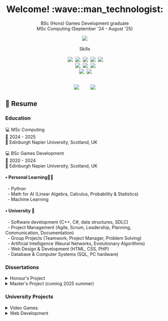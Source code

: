 <!--HEADER-->
<h1 align="center"> Welcome! :wave::man_technologist:</h1>
<p align="center"> BSc (Hons) Games Development graduate</br>
MSc Computing (September '24 - August '25)</p>
  
<!--SOCIAL MEDIA-->
<p align="center">
  <a href="https://www.linkedin.com/in/edgar-park-706545b7/">
    <img src="https://img.shields.io/badge/LinkedIn-0A66C2?logo=linkedin&logoColor=fff" />
  </a>
</p>

<!--SKILLS-->
<p align='center'>
  Skills</br>
  <br>
  &nbsp;<img src="https://custom-icon-badges.demolab.com/badge/C%23-%23239120.svg?logo=cshrp&logoColor=white"/>
  &nbsp;<img src="https://img.shields.io/badge/C++-%2300599C.svg?logo=c%2B%2B&logoColor=white"/>
  &nbsp;<img src="https://img.shields.io/badge/python-3670A0?style=for-the-badge&logo=python&logoColor=ffdd54"/>
  &nbsp;<img src="https://img.shields.io/badge/CSS-1572B6?logo=css3&logoColor=fff"/>
  &nbsp;<img src="https://img.shields.io/badge/HTML-%23E34F26.svg?logo=html5&logoColor=white"/>
  <br>
  &nbsp;<img src="https://custom-icon-badges.demolab.com/badge/Visual%20Studio-5C2D91.svg?&logo=visual-studio&logoColor=white"/>
  &nbsp;<img src="https://custom-icon-badges.demolab.com/badge/Visual%20Studio%20Code-0078d7.svg?logo=vsc&logoColor=white"/>
  &nbsp;<img src="https://img.shields.io/badge/PyCharm-000?logo=pycharm&logoColor=fff"/>
  <br>
  &nbsp;<img src="https://img.shields.io/badge/Git-F05032?logo=git&logoColor=fff"/>
  &nbsp;<img src="https://img.shields.io/badge/GitHub-%23121011.svg?logo=github&logoColor=white"/>
</p>    

<!--GITHUB STATS-->
<p align='center'>
</br>
  <a href="#"><img src="https://github-readme-stats.vercel.app/api?username=EdgarX202&show_icons=true&count_private=true&theme=gruvbox" width="400"></a>&nbsp;&nbsp;&nbsp;&nbsp;&nbsp;&nbsp;&nbsp;&nbsp;
  <a href="#"><img src="https://github-readme-stats.vercel.app/api/top-langs/?username=EdgarX202&theme=gruvbox" width="245"/></a>
</p>

<h2>📃 Resume</h2>
<h3> Education </h3>
💻 MSc Computing</br>
📅 2024 - 2025</br>
📍 Edinburgh Napier University, Scotland, UK</br>
</br>
💻 BSc Games Development</br>
📅 2020 - 2024</br>
📍 Edinburgh Napier University, Scotland, UK</br>

<h4> • Personal Learning👨‍🎓 </h4>
&nbsp;&nbsp;- Python</br>
&nbsp;&nbsp;- Math for AI (Linear Algebra, Calculus, Probability & Statistics)</br>
&nbsp;&nbsp;- Machine Learning</br>

<h4> • University 🏫 </h4>
&nbsp;&nbsp;- Software development (C++, C#, data structures, SDLC)</br>
&nbsp;&nbsp;- Project Management (Agile, Scrum, Leadership, Planning, Communication, Documentation)</br>
&nbsp;&nbsp;- Group Projects (Teamwork, Project Manager, Problem Solving)</br>
&nbsp;&nbsp;- Artificial Intelligence (Neural Networks, Evolutionary Algorithms)</br>
&nbsp;&nbsp;- Web Design & Development (HTML, CSS, PHP)</br>
&nbsp;&nbsp;- Database & Computer Systems (SQL, PC hardware)</br>

<h3>Dissertations</h3>
<details>
<summary>Honour's Project</summary>
</br>
• <ins>NetLogo, AI, Evolutionary Algorithms</ins></br> 
</br>
Research based project, developed throughout the academic year 23/24.</br>
Version Control, Kanban board, MS Project, diary, programming, research, weekly supervisor meetings.</br>  
</br>
Research Question: How can evolutionary algorithm be used in creating a more dynamic and adaptive agent behaviour in a video game world where environmental change has impact on life?</br>
</br>
Repo: https://github.com/EdgarX202/ALife-Honours</br>
</br>
<p align='center'>
  <img src='https://github.com/EdgarX202/ALife-Honours/blob/master/Poster.png' width='700'> <br>
</p>
</details>

<details>
<summary>Master's Project (coming 2025 summer)</summary>
- Will be uploaded as soon as the project is finished.
</details>

<!--
___________________
<h3>Software Projects</h3>
<details>
<summary>Soon</summary>
- Will be uploaded someday.
</details>
___________________

-->

<h3>University Projects</h3>
<details>
<summary>Video Games</summary>
<br>
• <ins>C#, Unity, Adobe Illustrator</ins></br> 
&nbsp;&nbsp; Took on the role of a Project Manager. Worked in an Agile Scrum team.</br>
&nbsp;&nbsp; In addition, I took extra responsibilities of creating visuals/UI, and some programming tasks.
<img src='https://github.com/EdgarX202/AzollaGP/blob/master/34.gif' width='600'> </br>
<br>
• <ins>C#, Unity, Aseprite</ins> </br>
&nbsp;&nbsp; Worked on the project as a solo developer.</br>
&nbsp;&nbsp; GDD, visuals/UI, programming, documentation, version control.</br>
<img src='https://github.com/EdgarX202/2D-Tower-Defence/blob/master/demo.gif' width='600'> </br>
<br>
• <ins>C++, SFML, Adobe Illustrator</ins> </br>
&nbsp;&nbsp; Worked in a team of 2.</br> 
&nbsp;&nbsp; Took charge of visuals/UI, documentation and some programming tasks.</br>
<img src='https://github.com/EdgarX202/MageMadnessGE/assets/79812399/59c202f2-7581-499b-b467-06ec2d2025b1' width='600'> </br>
</details>

<details>
<summary>Web Development</summary>
<br>
• <ins>HTML, CSS, PHP, JS</ins> </br>
&nbsp;&nbsp; A prototype of a website for supporting university online learning.</br> 
&nbsp;&nbsp; - Used CSS for styling each page.</br>
&nbsp;&nbsp; - Used JS for client-side validation (validating login form).</br>
&nbsp;&nbsp; - Used PHP for server-side scripting (php session, creating and executing sql queries).</br>
&nbsp;&nbsp; - Used MariaDB to create a database and store student and module details.</br>
</br>
The task was to create a website where a student can login and browse module pages. An admin should be able to add a new student, delete or edit their details as well well enrol a student to a module.</br>
  </br>
The website is still work in progress for learning purposes after the coursework is finished.</br>
  </br>
<img src='https://github.com/EdgarX202/Web-Development-coursework/blob/master/modulePage.png' width='800'>  
</details>
